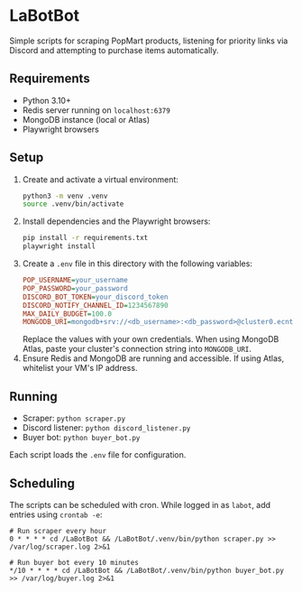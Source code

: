# LaBotBot

Simple scripts for scraping PopMart products, listening for priority links via Discord and attempting to purchase items automatically.

## Requirements

- Python 3.10+
- Redis server running on `localhost:6379`
- MongoDB instance (local or Atlas)
- Playwright browsers

## Setup

1. Create and activate a virtual environment:
   ```bash
   python3 -m venv .venv
   source .venv/bin/activate
   ```
2. Install dependencies and the Playwright browsers:
   ```bash
   pip install -r requirements.txt
   playwright install
   ```
3. Create a `.env` file in this directory with the following variables:
   ```ini
   POP_USERNAME=your_username
   POP_PASSWORD=your_password
   DISCORD_BOT_TOKEN=your_discord_token
   DISCORD_NOTIFY_CHANNEL_ID=1234567890
   MAX_DAILY_BUDGET=100.0
   MONGODB_URI=mongodb+srv://<db_username>:<db_password>@cluster0.ecntfwt.mongodb.net/?retryWrites=true&w=majority&appName=Cluster0
   ```
   Replace the values with your own credentials. When using MongoDB Atlas, paste your cluster's connection string into `MONGODB_URI`.
4. Ensure Redis and MongoDB are running and accessible. If using Atlas, whitelist your VM's IP address.

## Running

- Scraper: `python scraper.py`
- Discord listener: `python discord_listener.py`
- Buyer bot: `python buyer_bot.py`

Each script loads the `.env` file for configuration.
## Scheduling

The scripts can be scheduled with cron. While logged in as `labot`, add entries using `crontab -e`:

```cron
# Run scraper every hour
0 * * * * cd /LaBotBot && /LaBotBot/.venv/bin/python scraper.py >> /var/log/scraper.log 2>&1

# Run buyer bot every 10 minutes
*/10 * * * * cd /LaBotBot && /LaBotBot/.venv/bin/python buyer_bot.py >> /var/log/buyer.log 2>&1
```

